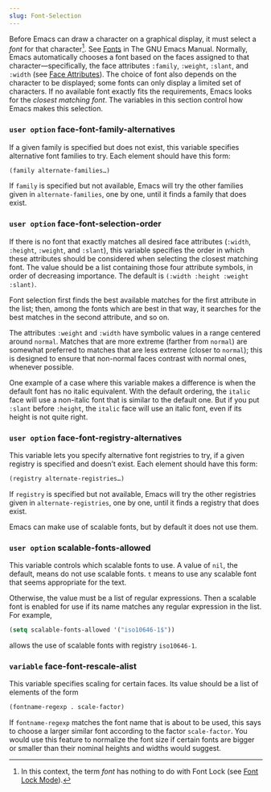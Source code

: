 ```yaml
---
slug: Font-Selection
---
```


Before Emacs can draw a character on a graphical display, it must select a *font* for that character[^1]. See [Fonts](https://www.gnu.org/software/emacs/manual/html_mono/emacs.html#Fonts) in The GNU Emacs Manual. Normally, Emacs automatically chooses a font based on the faces assigned to that character—specifically, the face attributes `:family`, `:weight`, `:slant`, and `:width` (see [Face Attributes](Face-Attributes)). The choice of font also depends on the character to be displayed; some fonts can only display a limited set of characters. If no available font exactly fits the requirements, Emacs looks for the *closest matching font*. The variables in this section control how Emacs makes this selection.

### <span className="tag useroption">`user option`</span> **face-font-family-alternatives**

If a given family is specified but does not exist, this variable specifies alternative font families to try. Each element should have this form:

```lisp
(family alternate-families…)
```

If `family` is specified but not available, Emacs will try the other families given in `alternate-families`, one by one, until it finds a family that does exist.

### <span className="tag useroption">`user option`</span> **face-font-selection-order**

If there is no font that exactly matches all desired face attributes (`:width`, `:height`, `:weight`, and `:slant`), this variable specifies the order in which these attributes should be considered when selecting the closest matching font. The value should be a list containing those four attribute symbols, in order of decreasing importance. The default is `(:width :height :weight :slant)`.

Font selection first finds the best available matches for the first attribute in the list; then, among the fonts which are best in that way, it searches for the best matches in the second attribute, and so on.

The attributes `:weight` and `:width` have symbolic values in a range centered around `normal`. Matches that are more extreme (farther from `normal`) are somewhat preferred to matches that are less extreme (closer to `normal`); this is designed to ensure that non-normal faces contrast with normal ones, whenever possible.

One example of a case where this variable makes a difference is when the default font has no italic equivalent. With the default ordering, the `italic` face will use a non-italic font that is similar to the default one. But if you put `:slant` before `:height`, the `italic` face will use an italic font, even if its height is not quite right.

### <span className="tag useroption">`user option`</span> **face-font-registry-alternatives**

This variable lets you specify alternative font registries to try, if a given registry is specified and doesn’t exist. Each element should have this form:

```lisp
(registry alternate-registries…)
```

If `registry` is specified but not available, Emacs will try the other registries given in `alternate-registries`, one by one, until it finds a registry that does exist.

Emacs can make use of scalable fonts, but by default it does not use them.

### <span className="tag useroption">`user option`</span> **scalable-fonts-allowed**

This variable controls which scalable fonts to use. A value of `nil`, the default, means do not use scalable fonts. `t` means to use any scalable font that seems appropriate for the text.

Otherwise, the value must be a list of regular expressions. Then a scalable font is enabled for use if its name matches any regular expression in the list. For example,

```lisp
(setq scalable-fonts-allowed '("iso10646-1$"))
```

allows the use of scalable fonts with registry `iso10646-1`.

### <span className="tag variable">`variable`</span> **face-font-rescale-alist**

This variable specifies scaling for certain faces. Its value should be a list of elements of the form

```lisp
(fontname-regexp . scale-factor)
```

If `fontname-regexp` matches the font name that is about to be used, this says to choose a larger similar font according to the factor `scale-factor`. You would use this feature to normalize the font size if certain fonts are bigger or smaller than their nominal heights and widths would suggest.

[^1]: In this context, the term *font* has nothing to do with Font Lock (see [Font Lock Mode](Font-Lock-Mode)).
